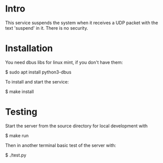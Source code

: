 Intro
=====

This service suspends the system when it receives a UDP packet
with the text 'suspend' in it.  There is no security.


Installation
============

You need dbus libs for linux mint, if you don't have them:

$ sudo apt install python3-dbus

To install and start the service:

$ make install


Testing
=======

Start the server from the source directory for local development with

$ make run

Then in another terminal basic test of the server with:

$ ./test.py

